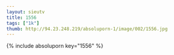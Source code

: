 ```yaml
--- 
layout: sieutv
title: 1556
tags: ["1k"]
thumb: http://94.23.248.219/absoluporn-1/image/002/1556.jpg
---
```

{% include absoluporn key="1556" %} 
